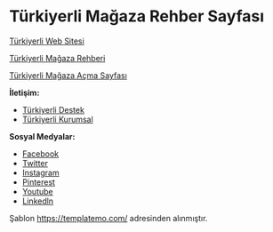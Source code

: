 # Türkiyerli Mağaza Rehber Sayfası 



[Türkiyerli Web Sitesi](https://www.turkiyerli.com/)

[Türkiyerli Mağaza Rehberi](https://www.turkiyerli.github.io/)

[Türkiyerli Mağaza Açma Sayfası](https://magaza.turkiyerli.com)



**İletişim:**

- [Türkiyerli Destek](destek@turkiyerli.com)
- [Türkiyerli Kurumsal](kurumsal@turkiyerli.com)


**Sosyal Medyalar:**

- [Facebook](https://www.facebook.com/turkiyerli)
- [Twitter](https://twitter.com/turkiyerli)
- [Instagram](https://www.instagram.com/turkiyerli_resmi/)
- [Pinterest](https://tr.pinterest.com/turkiyerli/)
- [Youtube](https://www.youtube.com/channel/UCGL7lZ9cTE8ireayRRiWTjQ)
- [Linkedln](https://www.linkedin.com/company/turkiyerli)


Şablon https://templatemo.com/ adresinden alınmıştır.
